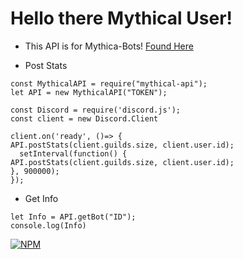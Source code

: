 Hello there Mythical User!
=================

- This API is for Mythica-Bots! [Found Here](https://mythicalbots.xyz)

- Post Stats

```
const MythicalAPI = require("mythical-api");
let API = new MythicalAPI("TOKEN");

const Discord = require('discord.js');
const client = new Discord.Client

client.on('ready', ()=> {
API.postStats(client.guilds.size, client.user.id);
  setInterval(function() {
API.postStats(client.guilds.size, client.user.id);
}, 900000);
});
```
- Get Info
```
let Info = API.getBot("ID");
console.log(Info)
```
[![NPM](https://nodei.co/npm/mythical-api.png)](https://nodei.co/npm/mythical-api/)
